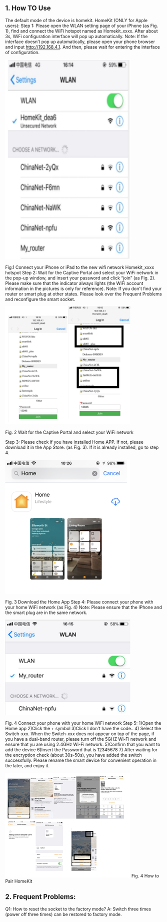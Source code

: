 ## 1. How TO Use

The default mode of the device is homekit.
HomeKit (ONLY for Apple users):
Step 1: Please open the WLAN setting page of your iPhone (as Fig. 1), find and connect the WiFi hotspot named as Homekit_xxxx. After about 3s, WiFi configuration interface will pop up automatically.
Note: If the interface doesn’t pop up automatically, please open your phone browser and input http://192.168.4.1. And then, please wait for entering the interface of configuration.

 <img src="../README_IMAGE/4.png" width="400" />
 
 Fig.1 Connect your iPhone or iPad to the new wifi network Homekit_xxxx hotspot
Step 2: Wait for the Captive Portal and select your WiFi network in the pop-up window, and insert your password and click “join” (as Fig. 2). Please make sure that the indicator always lights (the WiFi account information in the pictures is only for reference).
Note: If you don't find your router or smart plug at other states. Please look over the Frequent Problems and reconfigure the smart socket.

  <img src="../README_IMAGE/5.png" width="400" />

Fig. 2 Wait for the Captive Portal and select your WiFi network

Step 3: Please check if you have installed Home APP.
If not, please download it in the App Store. (as Fig. 3). If it is already installed, go to step 4.

  <img src="../README_IMAGE/6.png" width="400" />
  
Fig. 3 Download the Home App
Step 4: Please connect your phone with your home WiFi network (as Fig. 4)
Note: Please ensure that the IPhone and the smart plug are in the same network.

  <img src="../README_IMAGE/7.png" width="400" />
  
Fig. 4 Connect your phone with your home WiFi network
Step 5: 
1)Open the Home app
 2)Click the + symbol
 3)Click I don't have the code..
 4) Select the Switch-xxx. When the Switch-xxx does not appear on top of the page, if you have a dual-band router, please turn off the 5GHZ Wi-Fi network and ensure that yu are using 2.4GHz Wi-Fi network.
 5)Confirm that you want to add the device
 6)Insert the Password that is 12345678
 7) After waiting for the encryption check (about 30s-50s), you have added the switch successfully. Please rename the smart device for convenient operation in the later, and enjoy it.
 
  <img src="../README_IMAGE/8.png" width="400" />
  Fig. 4 How to Pair HomeKit
  
## 2. Frequent Problems:
Q1: How to reset the socket to the factory mode?
A: Switch three times (power off three times) can be restored to factory mode.
  
  
 
